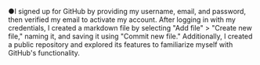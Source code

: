 ●I signed up for GitHub by providing my username, email, and password, then verified my email to activate my account. After logging in with my credentials, I created a markdown file by selecting "Add file" > "Create new file," naming it, and saving it using "Commit new file." Additionally, I created a public repository and explored its features to familiarize myself with GitHub's functionality.

